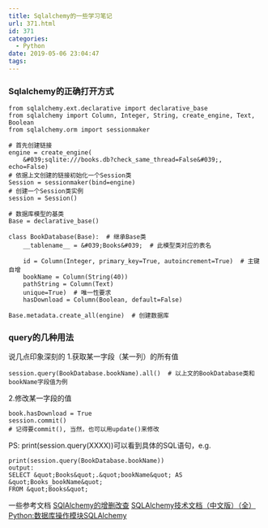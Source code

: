 ```yaml
---
title: Sqlalchemy的一些学习笔记
url: 371.html
id: 371
categories:
  - Python
date: 2019-05-06 23:04:47
tags:
---
```


### Sqlalchemy的正确打开方式

    from sqlalchemy.ext.declarative import declarative_base
    from sqlalchemy import Column, Integer, String, create_engine, Text, Boolean
    from sqlalchemy.orm import sessionmaker
    
    # 首先创建链接
    engine = create_engine(
        &#039;sqlite:///books.db?check_same_thread=False&#039;, echo=False)
    # 依据上文创建的链接初始化一个Session类
    Session = sessionmaker(bind=engine)
    # 创建一个Session类实例
    session = Session()
    
    # 数据库模型的基类
    Base = declarative_base()
    
    class BookDatabase(Base):  # 继承Base类
        __tablename__ = &#039;Books&#039;  # 此模型类对应的表名
    
        id = Column(Integer, primary_key=True, autoincrement=True)  # 主键自增
        bookName = Column(String(40))
        pathString = Column(Text)
        unique=True)  # 唯一性要求
        hasDownload = Column(Boolean, default=False)
    
    Base.metadata.create_all(engine)  # 创建数据库

### query的几种用法

说几点印象深刻的 1.获取某一字段（某一列）的所有值

    session.query(BookDatabase.bookName).all()  # 以上文的BookDatabase类和bookName字段值为例

2.修改某一字段的值

    book.hasDownload = True
    session.commit() 
    # 记得要commit(), 当然，也可以用update()来修改

PS: print(session.query(XXXX))可以看到具体的SQL语句，e.g.

    print(session.query(BookDatabase.bookName))
    output:
    SELECT &quot;Books&quot;.&quot;bookName&quot; AS &quot;Books_bookName&quot; 
    FROM &quot;Books&quot;

一些参考文档 [SQlAlchemy的增删改查](https://www.cnblogs.com/chenxi67/p/10376617.html) [SQLAlchemy技术文档（中文版）（全）](https://blog.csdn.net/Lotfee/article/details/57406450) [Python:数据库操作模块SQLAlchemy](http://blog.sina.com.cn/s/blog_4ddef8f80101g6cl.html)